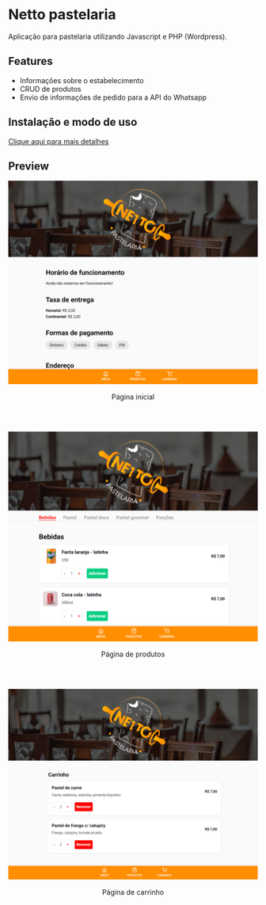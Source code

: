 # Netto pastelaria
Aplicação para pastelaria utilizando Javascript e PHP (Wordpress).

## Features
- Informações sobre o estabelecimento
- CRUD de produtos
- Envio de informações de pedido para a API do Whatsapp

## Instalação e modo de uso
[Clique aqui para mais detalhes](https://github.com/rbmelolima/netto-pastelaria/wiki)

## Preview
![Página inicial](./src/docs/home.png)
<center>Página inicial</center>

</br></br>

![Página de produtos](./src/docs/produtos.png)
<center>Página de produtos</center>

</br></br>

![Página de carrinho](./src/docs/carrinho.png)
<center>Página de carrinho</center>

</br></br>



